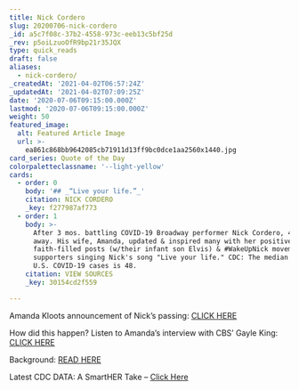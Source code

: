 ```yaml
---
title: Nick Cordero
slug: 20200706-nick-cordero
_id: a5c7f08c-37b2-4558-973c-eeb13c5bf25d
_rev: p5oiLzuoOfR9bp21r35JQX
type: quick_reads
draft: false
aliases:
  - nick-cordero/
_createdAt: '2021-04-02T06:57:24Z'
_updatedAt: '2021-04-02T07:09:25Z'
date: '2020-07-06T09:15:00.000Z'
lastmod: '2020-07-06T09:15:00.000Z'
weight: 50
featured_image:
  alt: Featured Article Image
  url: >-
    ea861c868bb9642085cb71911d13ff9bc0dce1aa2560x1440.jpg
card_series: Quote of the Day
colorpaletteclassname: '--light-yellow'
cards:
  - order: 0
    body: '## _“Live your life.”_'
    citation: NICK CORDERO
    _key: f277987af773
  - order: 1
    body: >-
      After 3 mos. battling COVID-19 Broadway performer Nick Cordero, 41, passed
      away. His wife, Amanda, updated & inspired many with her positive,
      faith-filled posts (w/their infant son Elvis) & #WakeUpNick movement of
      supporters singing Nick's song "Live your life." CDC: The median age for
      U.S. COVID-19 cases is 48.
    citation: VIEW SOURCES
    _key: 30154cd2f559

---
```

Amanda Kloots announcement of Nick’s passing: [CLICK HERE](https://www.instagram.com/p/CCSBM89Axt_/)

How did this happen? Listen to Amanda’s interview with CBS’ Gayle King: [CLICK HERE](https://www.youtube.com/watch?v=Y_vz9aDrA3o)

Background: [READ HERE](https://www.usatoday.com/story/entertainment/movies/2020/07/05/broadway-star-nick-cordero-dies-after-coronavirus-battle/5232813002/)

Latest CDC DATA: A SmartHER Take – [Click Here](https://smarthernews.com/covid-survey-jan-may-2020/)